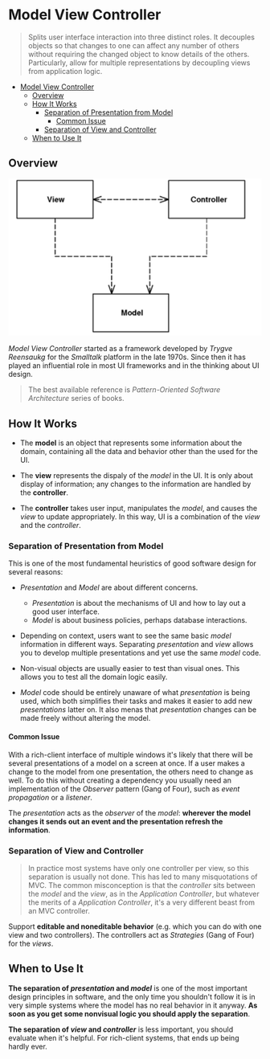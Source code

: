 # Model View Controller

> Splits user interface interaction into three distinct roles. It decouples objects so that changes to one can affect any number of others without requiring the changed object to know details of the others. Particularly, allow for multiple representations by decoupling views from application logic.

- [Model View Controller](#model-view-controller)
  - [Overview](#overview)
  - [How It Works](#how-it-works)
    - [Separation of Presentation from Model](#separation-of-presentation-from-model)
      - [Common Issue](#common-issue)
    - [Separation of View and Controller](#separation-of-view-and-controller)
  - [When to Use It](#when-to-use-it)

## Overview 

![](2021-07-28-00-25-08.png)

*Model View Controller* started as a framework developed by *Trygve Reensaukg* for the *Smalltalk* platform in the late 1970s. Since then it has played an influential role in most UI frameworks and in the thinking about UI design.

> The best available reference is *Pattern-Oriented Software Architecture* series of books.

## How It Works

* The **model** is an object that represents some information about the domain, containing all the data and behavior other than the used for the UI.

* The **view** represents the dispaly of the *model* in the UI. It is only about display of information; any changes to the information are handled by the **controller**.

* The **controller** takes user input, manipulates the *model*, and causes the *view* to update appropriately. In this way, UI is a combination of the *view* and the *controller*.

### Separation of Presentation from Model

This is one of the most fundamental heuristics of good software design for several reasons:

* *Presentation* and *Model* are about different concerns.
  * *Presentation* is about the mechanisms of UI and how to lay out a good user interface.
  * *Model* is about business policies, perhaps database interactions.

* Depending on context, users want to see the same basic *model* information in different ways. Separating *presentation* and *view* allows you to develop multiple presentations and yet use the same *model* code.

* Non-visual objects are usually easier to test than visual ones. This allows you to test all the domain logic easily.

* *Model* code should be entirely unaware of what *presentation* is being used, which both simplifies their tasks and makes it easier to add new *presentations* latter on. It also menas that *presentation* changes can be made freely without altering the model.

#### Common Issue

With a rich-client interface of multiple windows it's likely that there will be several presentations of a model on a screen at once. If a user makes a change to the model from one presentation, the others need to change as well. To do this without creating a dependency you usually need an implementation of the *Observer* pattern (Gang of Four), such as *event propagation* or a *listener*.

The *presentation* acts as the *observer* of the *model*: **wherever the model changes it sends out an event and the presentation refresh the information**.

### Separation of View and Controller

> In practice most systems have only one controller per view, so this separation is usually not done. This has led to many misquotations of MVC. The common misconception is that the *controller* sits between the *model* and the *view*, as in the *Application Controller*, but whatever the merits of a *Application Controller*, it's a very different beast from an MVC controller.

Support **editable and noneditable behavior** (e.g. which you can do with one view and two controllers). The controllers act as *Strategies* (Gang of Four) for the *views*.

## When to Use It

__The separation of *presentation* and *model*__ is one of the most important design principles in software, and the only time you shouldn't follow it is in very simple systems where the model has no real behavior in it anyway. **As soon as you get some nonvisual logic you should apply the separation**.

__The separation of *view* and *controller*__ is less important, you should evaluate when it's helpful. For rich-client systems, that ends up being hardly ever.
